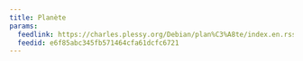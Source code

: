 ```yaml
---
title: Planète
params:
  feedlink: https://charles.plessy.org/Debian/plan%C3%A8te/index.en.rss
  feedid: e6f85abc345fb571464cfa61dcfc6721
---
```


